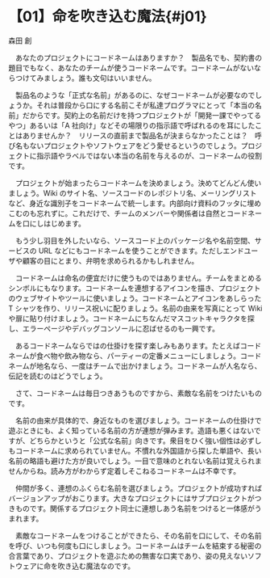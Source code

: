 # 【01】命を吹き込む魔法{#j01}

<div class="author">森田 創</div>

　あなたのプロジェクトにコードネームはありますか？　製品名でも、契約書の題目でもなく、あなたのチームが使うコードネームです。コードネームがないならつけてみましょう。誰も文句はいいません。

　製品名のような「正式な名前」があるのに、なぜコードネームが必要なのでしょうか。それは普段から口にする名前こそが私達プログラマにとって「本当の名前」だからです。契約上の名前だけを持つプロジェクトが「開発一課でやってるやつ」あるいは「A 社向け」などその場限りの指示語で呼ばれるのを耳にしたことはありませんか？　リリースの直前まで製品名が決まらなかったことは？　呼び名もないプロジェクトやソフトウェアをどう愛せるというのでしょう。プロジェクトに指示語やラベルではない本当の名前を与えるのが、コードネームの役割です。

　プロジェクトが始まったらコードネームを決めましょう。決めてどんどん使いましょう。Wiki のサイト名、ソースコードのレポジトリ名、メーリングリストなど、身近な識別子をコードネームで統一します。内部向け資料のフッタに埋めこむのも忘れずに。これだけで、チームのメンバーや関係者は自然とコードネームを口にしはじめます。

　もう少し羽目を外したいなら、ソースコード上のパッケージ名や名前空間、サービスの URL などにもコードネームを使うことができます。ただしエンドユーザや顧客の目にとまり、弁明を求められるかもしれません。

　コードネームは命名の便宜だけに使うものではありません。チームをまとめるシンボルにもなります。コードネームを連想するアイコンを描き、プロジェクトのウェブサイトやツールに使いましょう。コードネームとアイコンをあしらった T シャツを作り、リリース祝いに配りましょう。名前の由来を写真にとって Wiki や扉に貼り付けましょう。コードネームにちなんだマスコットキャラクタを探し、エラーページやデバッグコンソールに忍ばせるのも一興です。

　あるコードネームならではの仕掛けを探す楽しみもあります。たとえばコードネームが食べ物や飲み物なら、パーティーの定番メニューにしましょう。コードネームが地名なら、一度はチームで出かけましょう。コードネームが人名なら、伝記を読むのはどうでしょう。

　さて、コードネームは毎日つきあうものですから、素敵な名前をつけたいものです。

　名前の由来が具体的で、身近なものを選びましょう。コードネームの仕掛けで遊ぶときにも、よく知っている名前の方が連想が弾みます。造語も悪くはないですが、どちらかというと「公式な名前」向きです。衆目をひく強い個性は必ずしもコードネームに求められていません。不慣れな外国語から探した単語や、長い名前の略語も避けた方が良いでしょう。一目で意味のとれない名前は覚えられませんからね。読み方がわからず定着しそこねるコードネームは不幸です。

　仲間が多く、連想のふくらむ名前を選びましょう。プロジェクトが成功すればバージョンアップがおこります。大きなプロジェクトにはサブプロジェクトがつきものです。関係するプロジェクト同士に連想しあう名前をつけると一体感がうまれます。

　素敵なコードネームをつけることができたら、その名前を口にして、その名前を呼び、いつも何度も口にしましょう。コードネームはチームを結束する秘密の合言葉であり、プロジェクトを遊ぶための無害な口実であり、姿の見えないソフトウェアに命を吹き込む魔法なのです。
